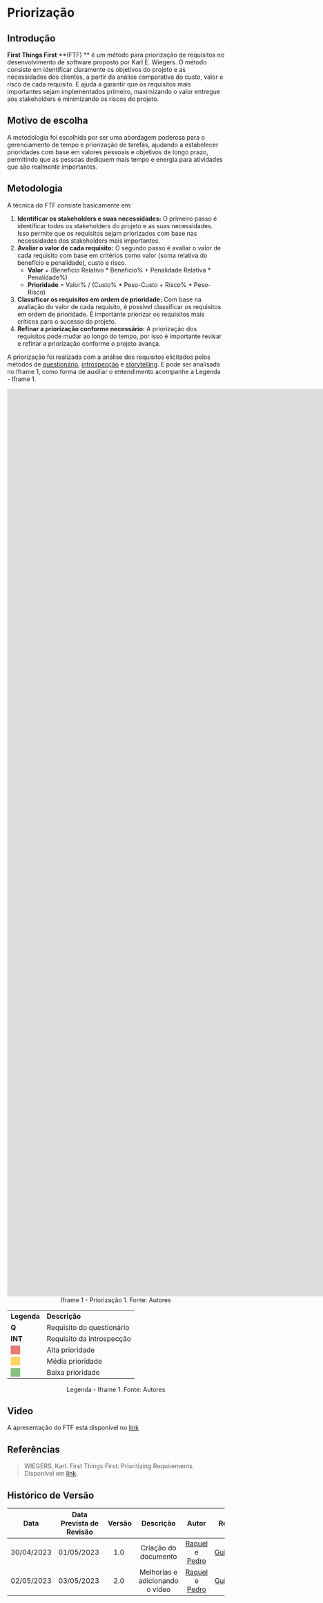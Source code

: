 # Priorização 

## Introdução
**First Things First** **(FTF) ** é um método para priorização de requisitos no desenvolvimento de software proposto por Karl E. Wiegers. O método consiste em identificar claramente os objetivos do projeto e as necessidades dos clientes, a partir da análise comparativa do custo, valor e risco de cada requisito. E ajuda a garantir que os requisitos mais importantes sejam implementados primeiro, maximizando o valor entregue aos stakeholders e minimizando os riscos do projeto.

## Motivo de escolha
A metodologia foi escolhida por ser uma abordagem poderosa para o gerenciamento de tempo e priorização de tarefas, ajudando a estabelecer prioridades com base em valores pessoais e objetivos de longo prazo, permitindo que as pessoas dediquem mais tempo e energia para atividades que são realmente importantes.

## Metodologia
A técnica do FTF consiste basicamente em:

1. **Identificar os stakeholders e suas necessidades:** O primeiro passo é identificar todos os stakeholders do projeto e as suas necessidades. Isso permite que os requisitos sejam priorizados com base nas necessidades dos stakeholders mais importantes.
2. **Avaliar o valor de cada requisito:** O segundo passo é avaliar o valor de cada requisito com base em critérios como valor (soma relativa do benefício e penalidade), custo e risco.
    - **Valor** = (Benefício Relativo * Benefício% + Penalidade Relativa * Penalidade%)
    - **Prioridade** = Valor% / (Custo% * Peso-Custo + Risco% * Peso-Risco)
3. **Classificar os requisitos em ordem de prioridade:** Com base na avaliação do valor de cada requisito, é possível classificar os requisitos em ordem de prioridade. É importante priorizar os requisitos mais críticos para o sucesso do projeto.
4. **Refinar a priorização conforme necessário:** A priorização dos requisitos pode mudar ao longo do tempo, por isso é importante revisar e refinar a priorização conforme o projeto avança.


A priorização foi realizada com a análise dos requisitos elicitados pelos métodos de [questionário](https://requisitos-de-software.github.io/2023.1-Caesb/Elicitacao/questionario/), [introspecção](https://requisitos-de-software.github.io/2023.1-Caesb/Elicitacao/introspeccao) e [storytelling](https://requisitos-de-software.github.io/2023.1-Caesb/Elicitacao/storytelling). E pode ser analisada no Iframe 1, como forma de auxiliar o entendimento acompanhe a Legenda - Iframe 1.

<iframe align="center" src="https://docs.google.com/spreadsheets/d/e/2PACX-1vShz1C17Dm7EovR5B8yPn-27qDseKO1yYnNFOtmSTN3poSaEmyaHRzTXM78jlE9kgvdbEEJYV_4RKGZ/pubhtml" width="2400" height="2100" frameborder="0"></iframe>

<center>Iframe 1 - Priorização 1. Fonte: Autores</center>

<div align="center">
    <table>
    <tr>
        <td><b>Legenda</b></td>
        <td><b>Descrição</b></td>
    </tr>
    <tr>
        <td><b>Q</b></td>
        <td>Requisito do questionário</td>
    </tr>
    <tr>
        <td><b>INT</b></td>
        <td>Requisito da introspecção</td>
    </tr>
    <tr>
        <td><text style="background-color: #E67C73; color: #E67C73" >___</text></td>
        <td>Alta prioridade</td>
    </tr>
    <tr>
        <td><text style="background-color: #FFD466; color: #FFD466" >___</text></td>
        <td>Média prioridade</td>
    </tr>
    <tr>
        <td><text style="background-color: #86C280; color: #86C280" >___</text></td>
        <td>Baixa prioridade</td>
    </tr>
    </table>
    <p>Legenda - Iframe 1. Fonte: Autores</p>
</div>

## Video
A apresentação do FTF está disponível no [link](https://youtu.be/CWuhlBflAo8)

## Referências
> WIEGERS, Karl. First Things First: Prioritizing Requirements. Disponível em [link](https://www.processimpact.com/articles/prioritizing.pdf).

## Histórico de Versão

| Data | Data Prevista de Revisão | Versão | Descrição | Autor | Revisor |
| :--: | :--: | :--: | :--: | :--: | :--: |
| 30/04/2023 | 01/05/2023 |  1.0   | Criação do documento | [Raquel](https://github.com/raqueleucaria) e [Pedro](https://github.com/pedrobarbosaocb) | [Guilherme](https://github.com/guilhermekishimoto) |
| 02/05/2023 | 03/05/2023 |  2.0   | Melhorias e adicionando o vídeo | [Raquel](https://github.com/raqueleucaria) e [Pedro](https://github.com/pedrobarbosaocb) | [Guilherme](https://github.com/guilhermekishimoto) |


